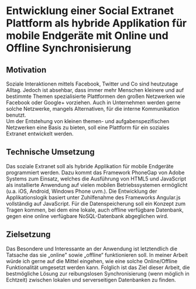 # Entwicklung einer Social Extranet Plattform als hybride Applikation für mobile Endgeräte mit Online und Offline Synchronisierung

## Motivation
Soziale Interaktionen mittels Facebook, Twitter und Co sind heutzutage Alltag. Jedoch ist absehbar, dass immer mehr Menschen kleinere und auf bestimmte Themen spezialisierte Plattformen den großen Netzwerken wie Facebook oder Google+ vorziehen. Auch in Unternehmen werden gerne solche Netzwerke, mangels Alternativen, für die interne Kommunikation benutzt.  
Um der Entstehung von kleinen themen- und aufgabenspezifischen Netzwerken eine Basis zu bieten, soll eine Plattform für ein soziales Extranet entwickelt werden.

## Technische Umsetzung
Das soziale Extranet soll als hybride Applikation für mobile Endgeräte programmiert werden. Dazu kommt das Framework PhoneGap von Adobe Systems zum Einsatz, welches die Ausführung von HTML5 und JavaScript als installierte Anwendung auf vielen mobilen Betriebssystemen ermöglicht (u.a. iOS, Android, Windows Phone uvm.). Die Entwicklung der Applikationslogik basiert unter Zuhilfenahme des Frameworks Angular.js vollständig auf JavaScript. Für die Datenspeicherung soll ein Konzept zum Tragen kommen, bei dem eine lokale, auch offline verfügbare Datenbank, gegen eine online verfügbare NoSQL-Datenbank abgeglichen wird.

## Zielsetzung
Das Besondere und Interessante an der Anwendung ist letztendlich die Tatsache das sie „online" sowie „offline“ funktionieren soll. In meiner Arbeit würde ich gerne auf die Mittel eingehen, wie eine solche Online/Offline Funktionalität umgesetzt werden kann. Folglich ist das Ziel dieser Arbeit, die bestmögliche Lösung zur reibungslosen Synchronisierung (wenn möglich in Echtzeit) zwischen lokalen und serverseitigen Datenbanken zu finden.